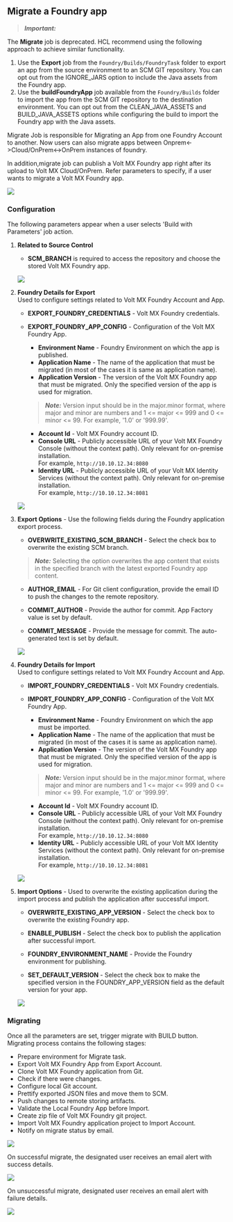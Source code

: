                           


Migrate a Foundry app
--------------------

> **_Important:_**

The **Migrate** job is deprecated. HCL recommend using the following approach to achieve similar functionality.

1.  Use the **Export** job from the `Foundry/Builds/FoundryTask` folder to export an app from the source environment to an SCM GIT repository. You can opt out from the IGNORE\_JARS option to include the Java assets from the Foundry app.
2.  Use the **buildFoundryApp** job available from the `Foundry/Builds` folder to import the app from the SCM GIT repository to the destination environment. You can opt out from the CLEAN\_JAVA\_ASSETS and BUILD\_JAVA\_ASSETS options while configuring the build to import the Foundry app with the Java assets.

Migrate Job is responsible for Migrating an App from one Foundry Account to another. Now users can also migrate apps between Onprem<->Cloud/OnPrem<->OnPrem instances of foundry.

In addition,migrate job can publish a Volt MX Foundry app right after its upload to Volt MX Cloud/OnPrem. Refer parameters to specify, if a user wants to migrate a Volt MX Foundry app.

![](Resources/Images/Migrate_Job.png)

### Configuration

The following parameters appear when a user selects 'Build with Parameters' job action.

1.  **Related to Source Control**
    
    *   **SCM\_BRANCH** is required to access the repository and choose the stored Volt MX Foundry app.
        
    
    [![](Resources/Images/source_control_thumb_800_0.png)](Resources/Images/source_control.png)
    
2.  **Foundry Details for Export**  
    Used to configure settings related to Volt MX Foundry Account and App.
    
    *   **EXPORT\_FOUNDRY\_CREDENTIALS** - Volt MX Foundry credentials.
    *   **EXPORT\_FOUNDRY\_APP\_CONFIG** \- Configuration of the Volt MX Foundry App.
        *   **Environment Name** - Foundry Environment on which the app is published.
        *   **Application Name** - The name of the application that must be migrated (in most of the cases it is same as application name).
        *   **Application Version** - The version of the Volt MX Foundry app that must be migrated. Only the specified version of the app is used for migration.
        
        > **_Note:_** Version input should be in the major.minor format, where major and minor are numbers and 1 <= major <= 999 and 0 <= minor <= 99. For example, '1.0' or '999.99'.
        
        *   **Account Id** - Volt MX Foundry account ID.
        *   **Console URL** - Publicly accessible URL of your Volt MX Foundry Console (without the context path). Only relevant for on-premise installation.  
            For example, `http://10.10.12.34:8080`
        *   **Identity URL** - Publicly accessible URL of your Volt MX Identity Services (without the context path). Only relevant for on-premise installation.  
            For example, `http://10.10.12.34:8081`
    
    [![](Resources/Images/FoundryDetailsForExport_thumb_800_0.png)](Resources/Images/FoundryDetailsForExport.png)
    
3.  **Export Options** - Use the following fields during the Foundry application export process.
    
    *   **OVERWRITE\_EXISTING\_SCM\_BRANCH** - Select the check box to overwrite the existing SCM branch.  
        
    
    > **_Note:_** Selecting the option overwrites the app content that exists in the specified branch with the latest exported Foundry app content.
    
    *   **AUTHOR\_EMAIL** - For Git client configuration, provide the email ID to push the changes to the remote repository.
        
    *   **COMMIT\_AUTHOR** - Provide the author for commit. App Factory value is set by default.
        
    *   **COMMIT\_MESSAGE** - Provide the message for commit. The auto-generated text is set by default.
        
    
    ![](Resources/Images/Export_Options.png)
    
4.  **Foundry Details for Import**  
    Used to configure settings related to Volt MX Foundry Account and App.
    
    *   **IMPORT\_FOUNDRY\_CREDENTIALS** - Volt MX Foundry credentials.
    *   **IMPORT\_FOUNDRY\_APP\_CONFIG** \- Configuration of the Volt MX Foundry App.
        *   **Environment Name** - Foundry Environment on which the app must be imported.
        *   **Application Name** - The name of the application that must be migrated (in most of the cases it is same as application name).
        *   **Application Version** - The version of the Volt MX Foundry app that must be migrated. Only the specified version of the app is used for migration.
        
        > **_Note:_** Version input should be in the major.minor format, where major and minor are numbers and 1 <= major <= 999 and 0 <= minor <= 99. For example, '1.0' or '999.99'.
        
        *   **Account Id** - Volt MX Foundry account ID.
        *   **Console URL** - Publicly accessible URL of your Volt MX Foundry Console (without the context path). Only relevant for on-premise installation.  
            For example, `http://10.10.12.34:8080`
        *   **Identity URL** - Publicly accessible URL of your Volt MX Identity Services (without the context path). Only relevant for on-premise installation.  
            For example, `http://10.10.12.34:8081`
    
    [![](Resources/Images/FoundryDetailsForImport_thumb_800_0.png)](Resources/Images/FoundryDetailsForImport.png)
    
5.  **Import Options** - Used to overwrite the existing application during the import process and publish the application after successful import.
    
    *   **OVERWRITE\_EXISTING\_APP\_VERSION** - Select the check box to overwrite the existing Foundry app.
        
    *   **ENABLE\_PUBLISH** - Select the check box to publish the application after successful import.
        
    *   **FOUNDRY\_ENVIRONMENT\_NAME** - Provide the Foundry environment for publishing.
        
    *   **SET\_DEFAULT\_VERSION** - Select the check box to make the specified version in the FOUNDRY\_APP\_VERSION field as the default version for your app.
        
    
    ![](Resources/Images/Import_options.png)
    

### Migrating

Once all the parameters are set, trigger migrate with BUILD button. Migrating process contains the following stages:

*   Prepare environment for Migrate task.
*   Export Volt MX Foundry App from Export Account.
*   Clone Volt MX Foundry application from Git.
*   Check if there were changes.
*   Configure local Git account.
*   Prettify exported JSON files and move them to SCM.
*   Push changes to remote storing artifacts.
*   Validate the Local Foundry App before Import.
*   Create zip file of Volt MX Foundry git project.
*   Import Volt MX Foundry application project to Import Account.
*   Notify on migrate status by email.

![](Resources/Images/Migrate_Job_Stage_View.png)

On successful migrate, the designated user receives an email alert with success details.

![](Resources/Images/Migrate_Email_Success.png)

On unsuccessful migrate, designated user receives an email alert with failure details.

![](Resources/Images/Migrate_Email_Failure.png)
